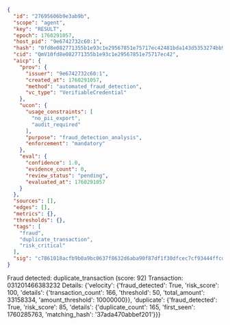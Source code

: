 ```json
{
  "id": "27695606b9e3ab9b",
  "scope": "agent",
  "key": "RESULT",
  "epoch": 1760291057,
  "host_pid": "9e6742732c60:1",
  "hash": "0fd8e082771355b1e93c1e29567851e75717ec42481bda143d5353274bb947a6",
  "cid": "QmV10fd8e082771355b1e93c1e29567851e75717ec42",
  "aicp": {
    "prov": {
      "issuer": "9e6742732c60:1",
      "created_at": 1760291057,
      "method": "automated_fraud_detection",
      "vc_type": "VerifiableCredential"
    },
    "ucon": {
      "usage_constraints": [
        "no_pii_export",
        "audit_required"
      ],
      "purpose": "fraud_detection_analysis",
      "enforcement": "mandatory"
    },
    "eval": {
      "confidence": 1.0,
      "evidence_count": 0,
      "review_status": "pending",
      "evaluated_at": 1760291057
    }
  },
  "sources": [],
  "edges": [],
  "metrics": {},
  "thresholds": {},
  "tags": [
    "fraud",
    "duplicate_transaction",
    "risk_critical"
  ],
  "sig": "c7861018acfb9b0a9bc0637f8632d6aba90f87df1f30dfcec7cf93444ffcd3cc"
}
```

Fraud detected: duplicate_transaction (score: 92)
Transaction: 031201466383232
Details: {'velocity': {'fraud_detected': True, 'risk_score': 100, 'details': {'transaction_count': 166, 'threshold': 50, 'total_amount': 33158334, 'amount_threshold': 10000000}}, 'duplicate': {'fraud_detected': True, 'risk_score': 85, 'details': {'duplicate_count': 165, 'first_seen': 1760285763, 'matching_hash': '37ada470abbef201'}}}